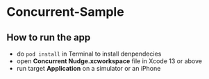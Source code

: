 # Concurrent-Sample


## How to run the app

- do `pod install` in Terminal to install denpendecies
- open **Concurrent Nudge.xcworkspace** file in Xcode 13 or above
- run target **Application** on a simulator or an iPhone
